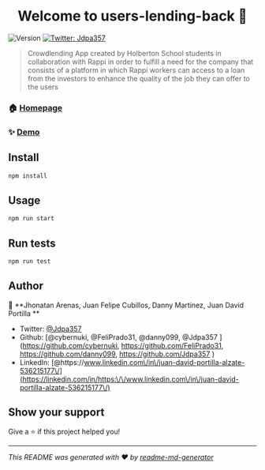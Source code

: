<h1 align="center">Welcome to users-lending-back 👋</h1>
<p>
  <img alt="Version" src="https://img.shields.io/badge/version-0.0.0-blue.svg?cacheSeconds=2592000" />
  <a href="https://twitter.com/Jdpa357 " target="_blank">
    <img alt="Twitter: Jdpa357 " src="https://img.shields.io/twitter/follow/JDavid357 .svg?style=social" />
  </a>
</p>

> Crowdlending App created by Holberton School students in collaboration with Rappi in order to fulfill a need for the company that consists of a platform in which Rappi workers can access to a loan from the investors to enhance the quality of the job they can offer to the users

### 🏠 [Homepage](https://github.com/cybernuki/Users-Lending-Back)

### ✨ [Demo](https://userslending-backend.glitch.me/)

## Install

```sh
npm install
```

## Usage

```sh
npm run start
```

## Run tests

```sh
npm run test
```

## Author

👤 **Jhonatan Arenas, Juan Felipe Cubillos, Danny Martinez, Juan David Portilla **

* Twitter: [@Jdpa357 ](https://twitter.com/Jdpa357 )
* Github: [@cybernuki, @FeliPrado31, @danny099, @Jdpa357 ](https://github.com/cybernuki, https://github.com/FeliPrado31, https://github.com/danny099, https://github.com/Jdpa357 )
* LinkedIn: [@https:\/\/www.linkedin.com\/in\/juan-david-portilla-alzate-536215177\/](https://linkedin.com/in/https:\/\/www.linkedin.com\/in\/juan-david-portilla-alzate-536215177\/)

## Show your support

Give a ⭐️ if this project helped you!

***
_This README was generated with ❤️ by [readme-md-generator](https://github.com/kefranabg/readme-md-generator)_
